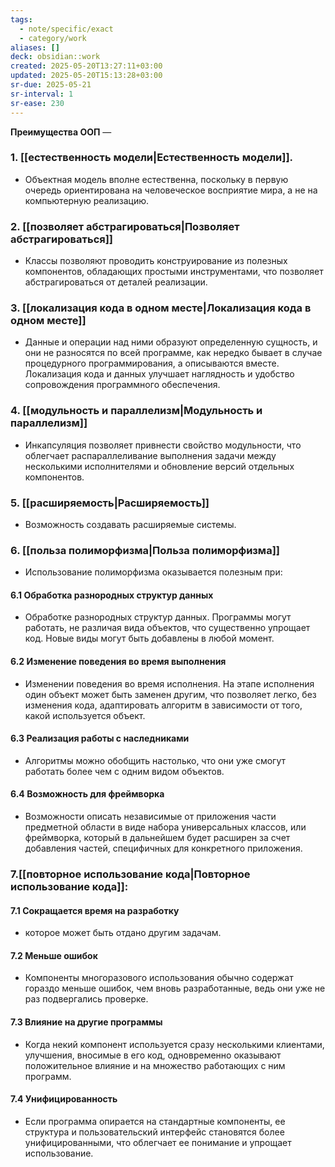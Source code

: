 ```yaml
---
tags:
  - note/specific/exact
  - category/work
aliases: []
deck: obsidian::work
created: 2025-05-20T13:27:11+03:00
updated: 2025-05-20T15:13:28+03:00
sr-due: 2025-05-21
sr-interval: 1
sr-ease: 230
---
```


**Преимущества ООП**
—
### 1. [[естественность модели|Естественность модели]].
- Объектная модель вполне естественна, поскольку в первую очередь ориентирована на человеческое восприятие мира, а не на компьютерную реализацию.
### 2. [[позволяет абстрагироваться|Позволяет абстрагироваться]]
- Классы позволяют проводить конструирование из полезных компонентов, обладающих простыми инструментами, что позволяет абстрагироваться от деталей реализации.
### 3. [[локализация кода в одном месте|Локализация кода в одном месте]]
- Данные и операции над ними образуют определенную сущность, и они не разносятся по всей программе, как нередко бывает в случае процедурного программирования, а описываются вместе. Локализация кода и данных улучшает наглядность и удобство сопровождения программного обеспечения.
### 4. [[модульность и параллелизм|Модульность и параллелизм]]
- Инкапсуляция позволяет привнести свойство модульности, что облегчает распараллеливание выполнения задачи между несколькими исполнителями и обновление версий отдельных компонентов.
### 5. [[расширяемость|Расширяемость]]
- Возможность создавать расширяемые системы.
### 6. [[польза полиморфизма|Польза полиморфизма]]
- Использование полиморфизма оказывается полезным при:
#### 6.1 Обработка разнородных структур данных
- Обработке разнородных структур данных. Программы могут работать, не различая вида объектов, что существенно упрощает код. Новые виды могут быть добавлены в любой момент.
#### 6.2 Изменение поведения во время выполнения
- Изменении поведения во время исполнения. На этапе исполнения один объект может быть заменен другим, что позволяет легко, без изменения кода, адаптировать алгоритм в зависимости от того, какой используется объект.
#### 6.3 Реализация работы с наследниками
- Алгоритмы можно обобщить настолько, что они уже смогут работать более чем с одним видом объектов.
#### 6.4 Возможность для фреймворка
- Возможности описать независимые от приложения части предметной области в виде набора универсальных классов, или фреймворка, который в дальнейшем будет расширен за счет добавления частей, специфичных для конкретного приложения.
### 7.[[повторное использование кода|Повторное использование кода]]:
#### 7.1 Сокращается время на разработку
- которое может быть отдано другим задачам.
#### 7.2 Меньше ошибок
- Компоненты многоразового использования обычно содержат гораздо меньше ошибок, чем вновь разработанные, ведь они уже не раз подвергались проверке.
#### 7.3 Влияние на другие программы
- Когда некий компонент используется сразу несколькими клиентами, улучшения, вносимые в его код, одновременно оказывают положительное влияние и на множество работающих с ним программ.
#### 7.4 Унифицированность
- Если программа опирается на стандартные компоненты, ее структура и пользовательский интерфейс становятся более унифицированными, что облегчает ее понимание и упрощает использование.
